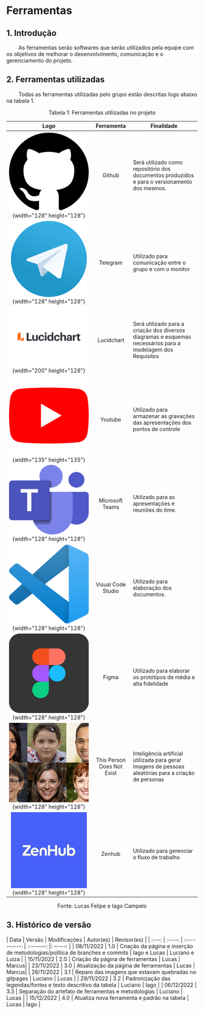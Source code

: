 # Ferramentas

## 1. Introdução

&emsp;&emsp; As ferramentas serão softwares que serão utilizados pela equipe com os objetivos de melhorar o desenvolvimento, comunicação e o gerenciamento do projeto.

## 2. Ferramentas utilizadas

&emsp;&emsp; Todas as ferramentas utilizadas pelo grupo estão descritas logo abaixo na tabela 1.

<div style="text-align: center">
<p>Tabela 1: Ferramentas utilizadas no projeto</p>
</div>

|                                            Logo                                             |         Ferramenta         | Finalidade                                                                                                  |
| :-----------------------------------------------------------------------------------------: | :------------------------: | ----------------------------------------------------------------------------------------------------------- |
|          ![logo github](../assets/logos/github-logo.png){width="128" height="128"}          |           Github           | Será utilizado como repositório dos documentos produzidos e para o versionamento dos mesmos.                |
|        ![logo telegram](../assets/logos/telegram-logo.png){width="128" height="128"}        |          Telegram          | Utilizado para comunicação entre o grupo e com o monitor                                                    |
|        ![logo lucidchart](../assets/logos/lucid-logo.png){width="200" height="128"}         |         Lucidchart         | Será utilizado para a criação dos diversos diagramas e esquemas necessários para a modelagem dos Requisitos |
|           ![logo youtube](../assets/logos/youtube.png){width="135" height="135"}            |          Youtube           | Utilizado para armazenar as gravações das apresentações dos pontos de controle                              |
|      ![logo Teams](../assets/logos/microsoft-teams-logo.png){width="128" height="128"}      |      Microsoft Teams       | Utilizado para as apresentações e reuniões do time.                                                         |
|            ![logo VSCode](../assets/logos/VSCode.png){width="128" height="128"}             |     Visual Code Studio     | Utilizado para elaboração dos documentos.                                                                   |
|           ![logo Figma](../assets/logos/figma-logo.png){width="128" height="128"}           |           Figma            | Utilizado para elaborar os protótipos de média e alta fidelidade                                            |
| ![logo thispersondoesnotexist](../assets/logos/fake_ai_faces.png){width="128" height="128"} | This Person Does Not Exist | Inteligência artificial utilizada para gerar imagens de pessoas aleatórias para a criação de personas       |
| ![logo Zenhub](../assets/logos/zenhub.jpeg){width="128" height="128"} | Zenhub| Utilizado para gerenciar o fluxo de trabalho    |

<figcaption align="center">Fonte: Lucas Felipe e Iago Campelo</figcaption>

## 3. Histórico de versão

| Data  | Versão | Modificações | Autor(es) | Revisor(es) |
| :---: | :----: | :----------: | :-------: |: -----:    |
| 08/11/2022 | 1.0 | Criação da página e inserção de metodologias/política de branches e commits | Iago e Lucas | Luciano e Luiza |
| 15/11/2022 | 2.0 | Criação da página de ferramentas | Lucas | Marcus|
| 23/11/2022 | 3.0 | Atualização da página de ferramentas | Lucas | Marcus|
| 28/11/2022 | 3.1 | Reparo das imagens que estavam quebradas no gitpages | Luciano | Lucas |
| 29/11/2022 | 3.2 | Padronização das legendas/fontes e texto descritivo da tabela | Luciano | Iago |
| 06/12/2022 | 3.3 | Separação do artefato de ferramentas e metodologias | Luciano | Lucas |
| 15/12/2022 | 4.0 | Atualiza nova ferramenta e padrão na tabela | Lucas | Iago |
